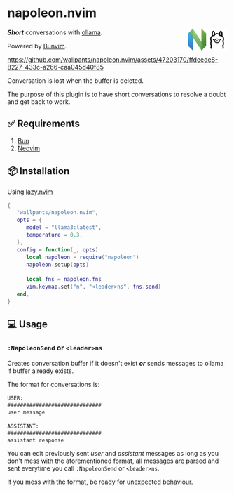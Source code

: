 # napoleon.nvim

[<img src="/docs/ollama.png" height="50px" align="right" />](https://ollama.com/)
[<img src="/docs/nvim.svg" height="50px" align="right" />](https://neovim.io/)

**_Short_** conversations with [ollama](https://ollama.com/).

Powered by [Bunvim](https://github.com/wallpants/bunvim).

https://github.com/wallpants/napoleon.nvim/assets/47203170/ffdeede8-8227-433c-a266-caa045d40f85

Conversation is lost when the buffer is deleted.

The purpose of this plugin is to have short conversations to
resolve a doubt and get back to work.

<!-- https://github.com/wallpants/ghost-text.nvim/assets/47203170/6976a5e3-3ac4-44bb-a45b-8b5dc5bd894f -->

## ✅ Requirements

1. [Bun](https://bun.sh)
2. [Neovim](https://neovim.io)

## 📦 Installation

Using <a href="https://github.com/folke/lazy.nvim">lazy.nvim</a>

```lua
{
   "wallpants/napoleon.nvim",
   opts = {
      model = "llama3:latest",
      temperature = 0.3,
   },
   config = function(_, opts)
      local napoleon = require("napoleon")
      napoleon.setup(opts)

      local fns = napoleon.fns
      vim.keymap.set("n", "<leader>ns", fns.send)
   end,
}
```

## 💻 Usage

### `:NapoleonSend` or `<leader>ns`

Creates conversation buffer if it doesn't exist **_or_** sends messages
to ollama if buffer already exists.

The format for conversations is:

```
USER:
##############################
user message

ASSISTANT:
##############################
assistant response
```

You can edit previously sent _user_ and _assistant_ messages as long as you don't mess
with the aforementioned format, all messages are parsed and sent everytime you call
`:NapoleonSend` or `<leader>ns`.

If you mess with the format, be ready for unexpected behaviour.
